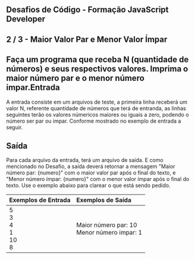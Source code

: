 Desafios de Código - Formação JavaScript Developer
--------------------------------------------------
2 / 3 - Maior Valor Par e Menor Valor Ímpar
-------------------------------------------

Faça um programa que receba N (quantidade de números) e seus respectivos valores. Imprima o maior número par e o menor
número impar.Entrada
-------

A entrada consiste em um arquivos de teste, a primeira linha receberá um valor N, referente quantidade de números que
terá de entranda, as linhas seguintes terão os valores númericos maiores ou iguais a zero, podendo o número ser par ou
impar. Conforme mostrado no exemplo de entrada a seguir.

Saída
-----

Para cada arquivo da entrada, terá um arquivo de saída. E como mencionado no Desafio, a saída deverá retornar a
mensagem "Maior número par: {numero}" com o maior valor par após o final do texto, e "Menor número ímpar: {numero}" com
o menor valor ímpar após o final do texto. Use o exemplo abaixo para clarear o que está sendo pedido.

| Exemplos de Entrada         | Exemplos de Saída                             |
|:----------------------------|:----------------------------------------------|
| 5<br>3<br>4<br>1<br>10<br>8 | Maior número par: 10<br>Menor número impar: 1 |
